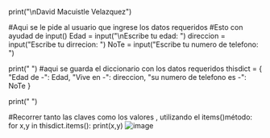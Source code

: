 print("\nDavid Macuistle Velazquez")

#Aqui se le pide al usuario que ingrese los datos requeridos
#Esto con ayudad de input()
Edad = input("\nEscribe tu edad: ")
direccion = input("Escribe tu dirrecion: ")
NoTe = input("Escribe tu numero de telefono: ")

print(" ")
#aqui se guarda el diccionario con los datos requeridos
thisdict = {
  "Edad de -": Edad,
  "Vive en -": direccion,
  "su numero de telefono es -": NoTe
}

print(" ")

#Recorrer tanto las claves como los valores , utilizando el items()método:
for x,y in thisdict.items():
  print(x,y)
![image](https://github.com/user-attachments/assets/057dca49-79e2-4d9a-afd1-51dce4856c87)
